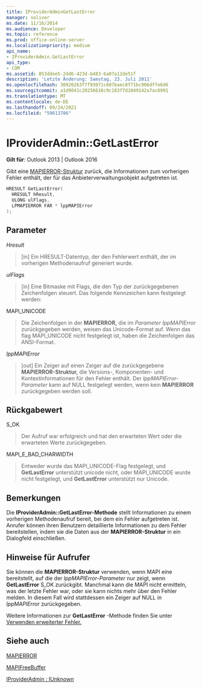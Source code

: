 ```yaml
---
title: IProviderAdminGetLastError
manager: soliver
ms.date: 11/16/2014
ms.audience: Developer
ms.topic: reference
ms.prod: office-online-server
ms.localizationpriority: medium
api_name:
- IProviderAdmin.GetLastError
api_type:
- COM
ms.assetid: 853ddee5-24d6-423d-b483-6a07a12de51f
description: 'Letzte Änderung: Samstag, 23. Juli 2011'
ms.openlocfilehash: 30920263f7f93071c607baec8f71bc906dffe6d6
ms.sourcegitcommit: a1d9041c20256616c9c183f7d1049142a7ac6991
ms.translationtype: MT
ms.contentlocale: de-DE
ms.lasthandoff: 09/24/2021
ms.locfileid: "59613786"
---
```

# <a name="iprovideradmingetlasterror"></a>IProviderAdmin::GetLastError

  
  
**Gilt für**: Outlook 2013 | Outlook 2016 
  
Gibt eine [MAPIERROR-Struktur](mapierror.md) zurück, die Informationen zum vorherigen Fehler enthält, der für das Anbieterverwaltungsobjekt aufgetreten ist. 
  
```cpp
HRESULT GetLastError(
  HRESULT hResult,
  ULONG ulFlags,
  LPMAPIERROR FAR * lppMAPIError
);
```

## <a name="parameters"></a>Parameter

 _Hresult_
  
> [in] Ein HRESULT-Datentyp, der den Fehlerwert enthält, der im vorherigen Methodenaufruf generiert wurde.
    
 _ulFlags_
  
> [in] Eine Bitmaske mit Flags, die den Typ der zurückgegebenen Zeichenfolgen steuert. Das folgende Kennzeichen kann festgelegt werden:
    
MAPI_UNICODE 
  
> Die Zeichenfolgen in der **MAPIERROR,** die im  _Parameter lppMAPIError_ zurückgegeben werden, weisen das Unicode-Format auf. Wenn das flag MAPI_UNICODE nicht festgelegt ist, haben die Zeichenfolgen das ANSI-Format. 
    
 _lppMAPIError_
  
> [out] Ein Zeiger auf einen Zeiger auf die zurückgegebene **MAPIERROR-Struktur,** die Versions-, Komponenten- und Kontextinformationen für den Fehler enthält. Der  _lppMAPIError-Parameter_ kann auf NULL festgelegt werden, wenn kein **MAPIERROR** zurückgegeben werden soll. 
    
## <a name="return-value"></a>Rückgabewert

S_OK 
  
> Der Aufruf war erfolgreich und hat den erwarteten Wert oder die erwarteten Werte zurückgegeben.
    
MAPI_E_BAD_CHARWIDTH 
  
> Entweder wurde das MAPI_UNICODE-Flag festgelegt, und **GetLastError** unterstützt unicode nicht, oder MAPI_UNICODE wurde nicht festgelegt, und **GetLastError** unterstützt nur Unicode. 
    
## <a name="remarks"></a>Bemerkungen

Die **IProviderAdmin::GetLastError-Methode** stellt Informationen zu einem vorherigen Methodenaufruf bereit, bei dem ein Fehler aufgetreten ist. Anrufer können ihren Benutzern detaillierte Informationen zu dem Fehler bereitstellen, indem sie die Daten aus der **MAPIERROR-Struktur** in ein Dialogfeld einschließen. 
  
## <a name="notes-to-callers"></a>Hinweise für Aufrufer

Sie können die **MAPIERROR-Struktur** verwenden, wenn MAPI eine bereitstellt, auf die der  _lppMAPIError-Parameter_ nur zeigt, wenn **GetLastError** S_OK zurückgibt. Manchmal kann die MAPI nicht ermitteln, was der letzte Fehler war, oder sie kann nichts mehr über den Fehler melden. In diesem Fall wird stattdessen ein Zeiger auf NULL in  _lppMAPIError_ zurückgegeben. 
  
Weitere Informationen zur **GetLastError** -Methode finden Sie unter [Verwenden erweiterter Fehler.](mapi-extended-errors.md)
  
## <a name="see-also"></a>Siehe auch



[MAPIERROR](mapierror.md)
  
[MAPIFreeBuffer](mapifreebuffer.md)
  
[IProviderAdmin : IUnknown](iprovideradminiunknown.md)

